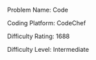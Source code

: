 Problem Name: Code

Coding Platform: CodeChef

Difficulty Rating: 1688

Difficulty Level: Intermediate
